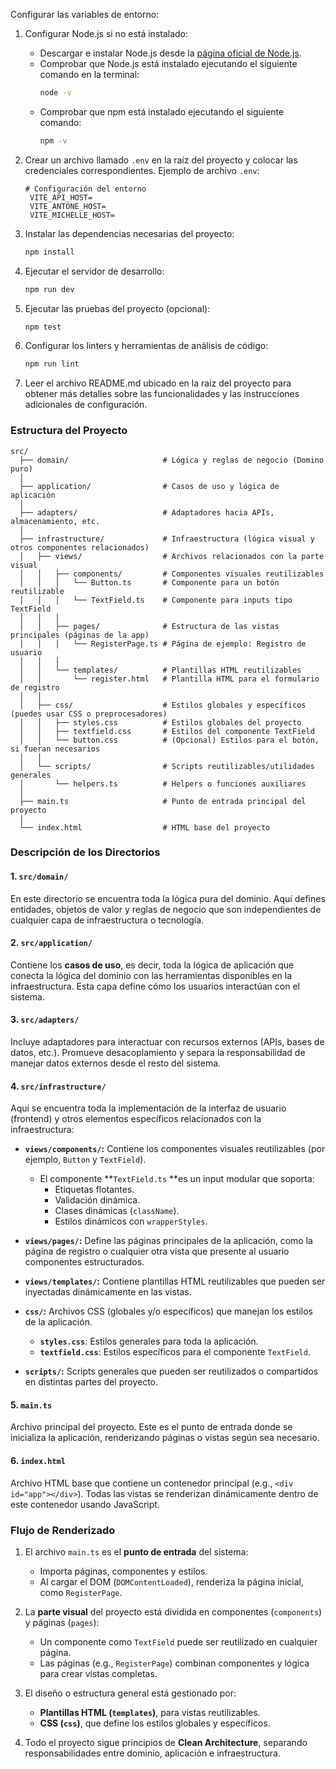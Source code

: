 Configurar las variables de entorno:

1. Configurar Node.js si no está instalado:
    - Descargar e instalar Node.js desde la [página oficial de Node.js](https://nodejs.org).
    - Comprobar que Node.js está instalado ejecutando el siguiente comando en la terminal:
      ```bash
      node -v
      ```
    - Comprobar que npm está instalado ejecutando el siguiente comando:
      ```bash
      npm -v
      ```

2. Crear un archivo llamado `.env` en la raíz del proyecto y colocar las credenciales correspondientes.
   Ejemplo de archivo `.env`:
   ```env
   # Configuración del entorno 
    VITE_API_HOST=
    VITE_ANTONE_HOST=
    VITE_MICHELLE_HOST= 
   ```

3. Instalar las dependencias necesarias del proyecto:
   ```bash
   npm install
   ```

4. Ejecutar el servidor de desarrollo:
   ```bash
   npm run dev
   ```

5. Ejecutar las pruebas del proyecto (opcional):
   ```bash
   npm test
   ```

6. Configurar los linters y herramientas de análisis de código:
   ```bash
   npm run lint
   ```

7. Leer el archivo README.md ubicado en la raíz del proyecto para obtener más detalles sobre las funcionalidades y las
   instrucciones adicionales de configuración.

### **Estructura del Proyecto**
``` plaintext
src/
  ├── domain/                     # Lógica y reglas de negocio (Domino puro)
  │
  ├── application/                # Casos de uso y lógica de aplicación
  │
  ├── adapters/                   # Adaptadores hacia APIs, almacenamiento, etc.
  │
  ├── infrastructure/             # Infraestructura (lógica visual y otros componentes relacionados)
  │   ├── views/                  # Archivos relacionados con la parte visual
  │   │   ├── components/         # Componentes visuales reutilizables
  │   │   │   └── Button.ts       # Componente para un botón reutilizable
  │   │   │   └── TextField.ts    # Componente para inputs tipo TextField
  │   │   │
  │   │   ├── pages/              # Estructura de las vistas principales (páginas de la app)
  │   │   │   └── RegisterPage.ts # Página de ejemplo: Registro de usuario
  │   │   │
  │   │   └── templates/          # Plantillas HTML reutilizables
  │   │       └── register.html   # Plantilla HTML para el formulario de registro
  │   │
  │   ├── css/                    # Estilos globales y específicos (puedes usar CSS o preprocesadores)
  │   │   ├── styles.css          # Estilos globales del proyecto
  │   │   ├── textfield.css       # Estilos del componente TextField
  │   │   └── button.css          # (Opcional) Estilos para el botón, si fueran necesarios
  │   │
  │   └── scripts/                # Scripts reutilizables/utilidades generales
  │       └── helpers.ts          # Helpers o funciones auxiliares
  │
  ├── main.ts                     # Punto de entrada principal del proyecto
  │
  └── index.html                  # HTML base del proyecto
```
### **Descripción de los Directorios**
#### 1. **`src/domain/`**
En este directorio se encuentra toda la lógica pura del dominio. Aquí defines entidades, objetos de valor y reglas de negocio que son independientes de cualquier capa de infraestructura o tecnología.
#### 2. **`src/application/`**
Contiene los **casos de uso**, es decir, toda la lógica de aplicación que conecta la lógica del dominio con las herramientas disponibles en la infraestructura. Esta capa define cómo los usuarios interactúan con el sistema.
#### 3. **`src/adapters/`**
Incluye adaptadores para interactuar con recursos externos (APIs, bases de datos, etc.). Promueve desacoplamiento y separa la responsabilidad de manejar datos externos desde el resto del sistema.
#### 4. **`src/infrastructure/`**
Aquí se encuentra toda la implementación de la interfaz de usuario (frontend) y otros elementos específicos relacionados con la infraestructura:
- **`views/components/`:** Contiene los componentes visuales reutilizables (por ejemplo, `Button` y `TextField`).
    - El componente **`TextField.ts` **es un input modular que soporta:
        - Etiquetas flotantes.
        - Validación dinámica.
        - Clases dinámicas (`className`).
        - Estilos dinámicos con `wrapperStyles`.

- **`views/pages/`:** Define las páginas principales de la aplicación, como la página de registro o cualquier otra vista que presente al usuario componentes estructurados.
- **`views/templates/`:** Contiene plantillas HTML reutilizables que pueden ser inyectadas dinámicamente en las vistas.
- **`css/`:** Archivos CSS (globales y/o específicos) que manejan los estilos de la aplicación.
    - **`styles.css`**: Estilos generales para toda la aplicación.
    - **`textfield.css`**: Estilos específicos para el componente `TextField`.

- **`scripts/`:** Scripts generales que pueden ser reutilizados o compartidos en distintas partes del proyecto.

#### 5. **`main.ts`**
Archivo principal del proyecto. Este es el punto de entrada donde se inicializa la aplicación, renderizando páginas o vistas según sea necesario.
#### 6. **`index.html`**
Archivo HTML base que contiene un contenedor principal (e.g., `<div id="app"></div>`). Todas las vistas se renderizan dinámicamente dentro de este contenedor usando JavaScript.
### **Flujo de Renderizado**
1. El archivo `main.ts` es el **punto de entrada** del sistema:
    - Importa páginas, componentes y estilos.
    - Al cargar el DOM (`DOMContentLoaded`), renderiza la página inicial, como `RegisterPage`.

2. La **parte visual** del proyecto está dividida en componentes (`components`) y páginas (`pages`):
    - Un componente como `TextField` puede ser reutilizado en cualquier página.
    - Las páginas (e.g., `RegisterPage`) combinan componentes y lógica para crear vistas completas.

3. El diseño o estructura general está gestionado por:
    - **Plantillas HTML (`templates`)**, para vistas reutilizables.
    - **CSS (`css`)**, que define los estilos globales y específicos.

4. Todo el proyecto sigue principios de **Clean Architecture**, separando responsabilidades entre dominio, aplicación e infraestructura.
